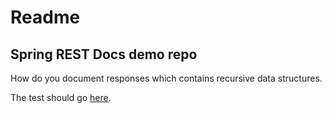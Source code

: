 # Readme

## Spring REST Docs demo repo

How do you document responses which contains recursive data structures.

The test should go [here](src/test/kotlin/io/github/dibog/recursivedemo/RecursiveDemoDocumentation.kt).
 
